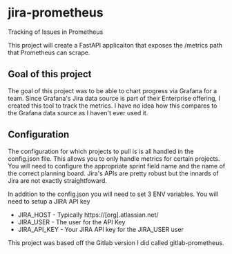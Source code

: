 # jira-prometheus

Tracking of Issues in Prometheus

This project will create a FastAPI applicaiton that exposes the /metrics path that Prometheus can scrape.

## Goal of this project

The goal of this project was to be able to chart progress via Grafana for a team.  Since Grafana's Jira data source is part of their Enterprise offering, I created this tool to track the metrics.  I have no idea how this compares to the Grafana data source as I haven't ever used it.

## Configuration

The configuration for which projects to pull is is all handled in the config.json file.  This allows you to only handle metrics for certain projects. You will need to configure the appropriate sprint field name and the name of the correct planning board.  Jira's APIs are pretty robust but the innards of Jira are not exactly straightfoward.

In addition to the config.json you will need to set 3 ENV variables.  You will need to setup a JIRA API key

* JIRA_HOST - Typically https://[org].atlassian.net/
* JIRA_USER - The user for the API Key
* JIRA_API_KEY - Your JIRA API key for the JIRA_USER user

This project was based off the Gitlab version I did called gitlab-prometheus.

